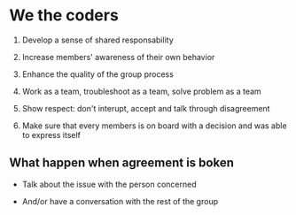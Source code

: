 # We the coders

1. Develop a sense of shared responsability

2. Increase members' awareness of their own behavior

3. Enhance the quality of the group process

4. Work as a team, troubleshoot as a team, solve problem as a team

5. Show respect: don't interupt, accept and talk through disagreement

6. Make sure that every members is on board with a decision and was able to express itself


## What happen when agreement is boken

- Talk about the issue with the person concerned

- And/or have a conversation with the rest of the group